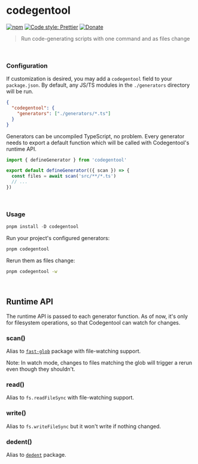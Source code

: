 # codegentool

[![npm](https://img.shields.io/npm/v/codegentool.svg)](https://www.npmjs.com/package/codegentool)
[![Code style: Prettier](https://img.shields.io/badge/code_style-prettier-ff69b4.svg)](https://github.com/prettier/prettier)
[![Donate](https://img.shields.io/badge/Donate-PayPal-green.svg)](https://paypal.me/alecdotbiz)

> Run code-generating scripts with one command and as files change

&nbsp;

### Configuration

If customization is desired, you may add a `codegentool` field to your `package.json`. By default,
any JS/TS modules in the `./generators` directory will be run.

```json
{
  "codegentool": {
    "generators": ["./generators/*.ts"]
  }
}
```

Generators can be uncompiled TypeScript, no problem. Every generator needs to export a default function which will be called with Codegentool's runtime API.

```ts
import { defineGenerator } from 'codegentool'

export default defineGenerator(({ scan }) => {
  const files = await scan('src/**/*.ts')
  // ...
})
```

&nbsp;

### Usage

```ts
pnpm install -D codegentool
```

Run your project's configured generators:

```sh
pnpm codegentool
```

Rerun them as files change:

```sh
pnpm codegentool -w
```

&nbsp;

## Runtime API

The runtime API is passed to each generator function. As of now, it's only for filesystem operations, so that Codegentool can watch for changes.

### scan()

Alias to [`fast-glob`](https://github.com/mrmlnc/fast-glob?tab=readme-ov-file#api) package with
file-watching support.

Note: In watch mode, changes to files matching the glob will trigger a rerun even though they
shouldn't.

### read()

Alias to `fs.readFileSync` with file-watching support.

### write()

Alias to `fs.writeFileSync` but it won't write if nothing changed.

### dedent()

Alias to [`dedent`](https://github.com/dmnd/dedent?tab=readme-ov-file#usage) package.
